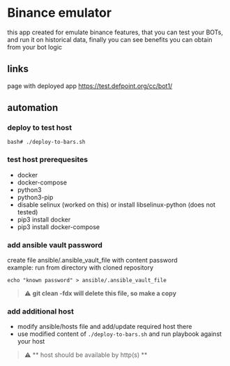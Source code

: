 # Binance emulator
this app created for emulate binance features, that you can test your BOTs, and run it on historical data, finally you can see benefits you can obtain from your bot logic

## links
page with deployed app https://test.defpoint.org/cc/bot1/

## automation

### deploy to test host
`bash# ./deploy-to-bars.sh`

### test host prerequesites
- docker
- docker-compose
- python3
- python3-pip
- disable selinux (worked on this) or install libselinux-python (does not tested)
- pip3 install docker
- pip3 install docker-compose

### add ansible vault password
create file ansible/.ansible_vault_file with content password  
example: run from directory with cloned repository
```
echo "known password" > ansible/.ansible_vault_file
```
> :warning: **git clean -fdx will delete this file, so make a copy**

### add additional host
- modify ansible/hosts file and add/update required host there
- use modified content of `./deploy-to-bars.sh` and run playbook against your host
> :warning: ** host should be available by http(s) **

